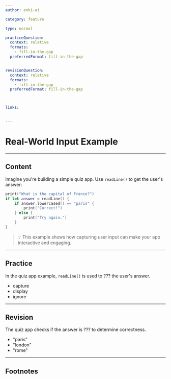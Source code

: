 ```yaml
---
author: enki-ai

category: feature

type: normal

practiceQuestion:
  context: relative
  formats:
    - fill-in-the-gap
  preferredFormat: fill-in-the-gap


revisionQuestion:
  context: relative
  formats:
    - fill-in-the-gap
  preferredFormat: fill-in-the-gap



links:


---
```


# Real-World Input Example

---
## Content

Imagine you're building a simple quiz app. Use `readLine()` to get the user's answer:

```swift
print("What is the capital of France?")
if let answer = readLine() {
    if answer.lowercased() == "paris" {
        print("Correct!")
    } else {
        print("Try again.")
    }
}
```

> 💡 This example shows how capturing user input can make your app interactive and engaging.


---
## Practice

In the quiz app example, `readLine()` is used to ??? the user's answer.

- capture
- display
- ignore


---
## Revision

The quiz app checks if the answer is ??? to determine correctness.

- "paris"
- "london"
- "rome"


---
## Footnotes


